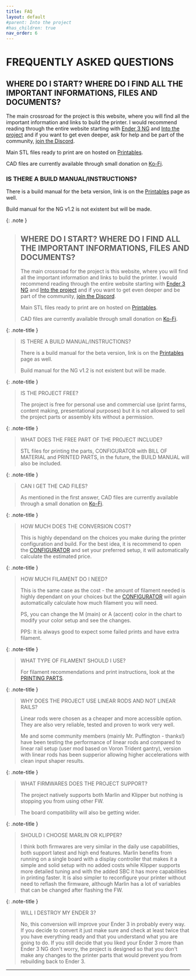 ```yaml
---
title: FAQ
layout: default
#parent: Into the project
#has_children: true
nav_order: 6
---
```

# FREQUENTLY ASKED QUESTIONS

## WHERE DO I START? WHERE DO I FIND ALL THE IMPORTANT INFORMATIONS, FILES AND DOCUMENTS?
The main crossroad for the project is this website, where you will find all the important information and links to build the printer.
I would recommend reading through the entire website starting with [Ender 3 NG] and [Into the project] and if you want to get even deeper, ask for help and be part of the community, [join the Discord].

Main STL files ready to print are on hosted on [Printables].

CAD files are currently available through small donation on [Ko-Fi].
### IS THERE A BUILD MANUAL/INSTRUCTIONS?
There is a build manual for the beta version, link is on the [Printables] page as well.

Build manual for the NG v1.2 is not existent but will be made.

{: .note }
> ## WHERE DO I START? WHERE DO I FIND ALL THE IMPORTANT INFORMATIONS, FILES AND DOCUMENTS?
>
> The main crossroad for the project is this website, where you will find all the important information and links to build the printer.
> I would recommend reading through the entire website starting with [Ender 3 NG] and [Into the project] and if you want to get even deeper and be part of the community, [join the Discord].
> 
> Main STL files ready to print are on hosted on [Printables].
> 
> CAD files are currently available through small donation on [Ko-Fi].

{: .note-title }
> IS THERE A BUILD MANUAL/INSTRUCTIONS?
>
> There is a build manual for the beta version, link is on the [Printables] page as well.
>
> Build manual for the NG v1.2 is not existent but will be made.

{: .note-title }
> IS THE PROJECT FREE?
>
> The project is free for personal use and commercial use (print farms, content making, presentational purposes) but it is not allowed to sell the project parts or assembly kits without a permission.

{: .note-title }
> WHAT DOES THE FREE PART OF THE PROJECT INCLUDE?
>
> STL files for printing the parts, CONFIGURATOR with BILL OF MATERIAL and PRINTED PARTS, in the future, the BUILD MANUAL will also be included.

{: .note-title }
> CAN I GET THE CAD FILES?
>
> As mentioned in the first answer, CAD files are currently available through a small donation on [Ko-Fi].

{: .note-title }
> HOW MUCH DOES THE CONVERSION COST?
>
> This is highly dependand on the choices you make during the printer configuration and build. For the best idea, it is recommend to open the [CONFIGURATOR] and set your preferred setup, it will automatically calculate the estimated price.

{: .note-title }
> HOW MUCH FILAMENT DO I NEED?
>
> This is the same case as the cost - the amount of filament needed is highly dependant on your choices but the [CONFIGURATOR] will again automatically calculate how much filament you will need.
>
> PS, you can change the M (main) or A (accent) color in the chart to modify your color setup and see the changes.
>
> PPS: It is always good to expect some failed prints and have extra filament.

{: .note-title }
> WHAT TYPE OF FILAMENT SHOULD I USE?
>
> For filament recommendations and print instructions, look at the [PRINTING PARTS].

{: .note-title }
> WHY DOES THE PROJECT USE LINEAR RODS AND NOT LINEAR RAILS?
>
> Linear rods were chosen as a cheaper and more accessible option. They are also very reliable, tested and proven to work very well.
>
> Me and some community members (mainly Mr. Puffington - thanks!) have been testing the performance of linear rods and compared to linear rail setup (user mod based on Voron Trident gantry), version with linear rods has been supperior allowing higher accelerations with clean input shaper results.


{: .note-title }
> WHAT FIRMWARES DOES THE PROJECT SUPPORT?
>
> The project natively supports both Marlin and Klipper but nothing is stopping you from using other FW.
>
> The board compatibility will also be getting wider.

{: .note-title }
> SHOULD I CHOOSE MARLIN OR KLIPPER?
>
> I think both firmwares are very similar in the daily use capabilities, both support latest and high end features. Marlin benefits from running on a single board with a display controller that makes it a simple and solid setup with no added costs while Klipper supports more detailed tuning and with the added SBC it has more capabilities in printing faster. It is also simpler to reconfigure your printer without need to reflash the firmware, although Marlin has a lot of variables that can be changed after flashing the FW.

{: .note-title }
> WILL I DESTROY MY ENDER 3?
>
> No, this conversion will improve your Ender 3 in probably every way. If you decide to convert it just make sure and check at least twice that you have everything ready and that you understand what you are going to do. If you still decide that you liked your Ender 3 more than Ender 3 NG don't worry, the project is designed so that you don't make any changes to the printer parts that would prevent you from rebuilding back to Ender 3.

---
[Ender 3 NG]: https://rh3d.github.io/E3NG_docs/
[Into the project]: https://rh3d.github.io/E3NG_docs/into.html
[join the Discord]: https://discord.com/invite/Zkvu6uu2AR
[Printables]: https://www.printables.com/en/model/469280
[Ko-Fi]: https://ko-fi.com/rh3dcz
[CONFIGURATOR]: https://rh3d.github.io/E3NG_docs/into.html
[PRINTING PARTS]: https://rh3d.github.io/E3NG_docs/printing.html
